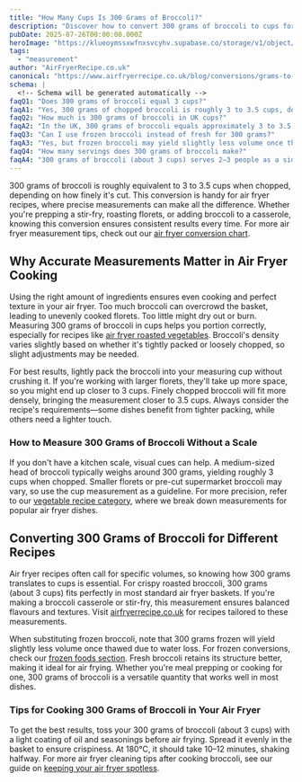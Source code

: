 ```yaml
---
title: "How Many Cups Is 300 Grams of Broccoli?"
description: "Discover how to convert 300 grams of broccoli to cups for perfect air fryer recipes every time. Get precise measurements now!"
pubDate: 2025-07-26T00:00:00.000Z
heroImage: "https://klueoymssxwfnxsvcyhv.supabase.co/storage/v1/object/public/Shmucket/how-many-cups-is-300-grams-of-broccoli.webp"
tags:
  - "measurement"
author: "AirFryerRecipe.co.uk"
canonical: "https://www.airfryerrecipe.co.uk/blog/conversions/grams-to-cups/how-many-cups-is-300-grams-of-broccoli"
schema: |
  <!-- Schema will be generated automatically -->
faqQ1: "Does 300 grams of broccoli equal 3 cups?"
faqA1: "Yes, 300 grams of chopped broccoli is roughly 3 to 3.5 cups, depending on how finely it's cut. Larger florets may take up more space, while finely chopped broccoli fits more densely. Always measure lightly packed for accuracy."
faqQ2: "How much is 300 grams of broccoli in UK cups?"
faqA2: "In the UK, 300 grams of broccoli equals approximately 3 to 3.5 cups, the same as in the US. Cup measurements are standardized, so the conversion remains consistent regardless of location."
faqQ3: "Can I use frozen broccoli instead of fresh for 300 grams?"
faqA3: "Yes, but frozen broccoli may yield slightly less volume once thawed due to water loss. For best results in the air fryer, pat it dry and adjust cooking time slightly to account for extra moisture."
faqQ4: "How many servings does 300 grams of broccoli make?"
faqA4: "300 grams of broccoli (about 3 cups) serves 2–3 people as a side dish. For a main course, like a stir-fry or casserole, it might serve 1–2, depending on other ingredients."
---
```

<p>300 grams of broccoli is roughly equivalent to 3 to 3.5 cups when chopped, depending on how finely it's cut. This conversion is handy for air fryer recipes, where precise measurements can make all the difference. Whether you're prepping a stir-fry, roasting florets, or adding broccoli to a casserole, knowing this conversion ensures consistent results every time. For more air fryer measurement tips, check out our <a href=https://www.airfryerrecipe.co.uk/air-fryer-conversion-chart>air fryer conversion chart</a>.</p>  

<h2>Why Accurate Measurements Matter in Air Fryer Cooking</h2>  
<p>Using the right amount of ingredients ensures even cooking and perfect texture in your air fryer. Too much broccoli can overcrowd the basket, leading to unevenly cooked florets. Too little might dry out or burn. Measuring 300 grams of broccoli in cups helps you portion correctly, especially for recipes like <a href=https://www.airfryerrecipe.co.uk/recipes>air fryer roasted vegetables</a>. Broccoli's density varies slightly based on whether it's tightly packed or loosely chopped, so slight adjustments may be needed.</p>  

<p>For best results, lightly pack the broccoli into your measuring cup without crushing it. If you're working with larger florets, they'll take up more space, so you might end up closer to 3 cups. Finely chopped broccoli will fit more densely, bringing the measurement closer to 3.5 cups. Always consider the recipe's requirements—some dishes benefit from tighter packing, while others need a lighter touch.</p>  

<h3>How to Measure 300 Grams of Broccoli Without a Scale</h3>  
<p>If you don't have a kitchen scale, visual cues can help. A medium-sized head of broccoli typically weighs around 300 grams, yielding roughly 3 cups when chopped. Smaller florets or pre-cut supermarket broccoli may vary, so use the cup measurement as a guideline. For more precision, refer to our <a href=https://www.airfryerrecipe.co.uk/recipe-category/vegetables>vegetable recipe category</a>, where we break down measurements for popular air fryer dishes.</p>  

<h2>Converting 300 Grams of Broccoli for Different Recipes</h2>  
<p>Air fryer recipes often call for specific volumes, so knowing how 300 grams translates to cups is essential. For crispy roasted broccoli, 300 grams (about 3 cups) fits perfectly in most standard air fryer baskets. If you're making a broccoli casserole or stir-fry, this measurement ensures balanced flavours and textures. Visit <a href=https://www.airfryerrecipe.co.uk>airfryerrecipe.co.uk</a> for recipes tailored to these measurements.</p>  

<p>When substituting frozen broccoli, note that 300 grams frozen will yield slightly less volume once thawed due to water loss. For frozen conversions, check our <a href=https://www.airfryerrecipe.co.uk/recipe-category/frozen-foods>frozen foods section</a>. Fresh broccoli retains its structure better, making it ideal for air frying. Whether you're meal prepping or cooking for one, 300 grams of broccoli is a versatile quantity that works well in most dishes.</p>  

<h3>Tips for Cooking 300 Grams of Broccoli in Your Air Fryer</h3>  
<p>To get the best results, toss your 300 grams of broccoli (about 3 cups) with a light coating of oil and seasonings before air frying. Spread it evenly in the basket to ensure crispiness. At 180°C, it should take 10–12 minutes, shaking halfway. For more air fryer cleaning tips after cooking broccoli, see our guide on <a href=https://www.airfryerrecipe.co.uk/air-fryer-cleaner>keeping your air fryer spotless</a>.</p>
